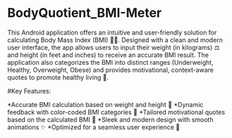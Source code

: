 # BodyQuotient_BMI-Meter

This Android application offers an intuitive and user-friendly solution for calculating Body Mass Index (BMI) 🏋️‍♂️. Designed with a clean and modern user interface, the app allows users to input their weight (in kilograms) ⚖️ and height (in feet and inches) to receive an accurate BMI result. The application also categorizes the BMI into distinct ranges (Underweight, Healthy, Overweight, Obese) and provides motivational, context-aware quotes to promote healthy living 🌱.

#Key Features:

*Accurate BMI calculation based on weight and height 🧮
*Dynamic feedback with color-coded BMI categories 🎨
*Tailored motivational quotes based on the calculated BMI 💪
*Sleek and modern design with smooth animations ✨
*Optimized for a seamless user experience 📱
